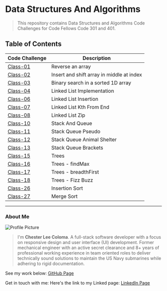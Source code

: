 # Data Structures And Algorithms
> This repository contains Data Structures and Algorithms Code Challenges for Code Fellows Code 301 and 401.

## Table of Contents

| Code Challenge | Description |
| -------------- |  -------------- |
| [Class-01](./javascript/array-reverse/README.md) | Reverse an array |
| [Class-02](./javascript/array-insert-shift/README.md) | Insert and shift array in middle at index |
| [Class-03](./javascript/array-binary-search/README.md) | Binary search in a sorted 1D array |
| [Class-04](./javascript/linked-list/README.md) | Linked List Implementation |
| [Class-06](./javascript/linked-list/README.md) | Linked List Insertion |
| [Class-07](./javascript/linked-list-kth/README.md) | Linked List Kth From End |
| [Class-08](./javascript/linked-list-zip/README.md) | Linked List Zip |
| [Class-10](./javascript/stack-and-queue/README.md) | Stack And Queue |
| [Class-11](./javascript/stack-queue-pseudo/README.md) | Stack Queue Pseudo |
| [Class-12](./javascript/stack-queue-animal-shelter/README.md) | Stack Queue Animal Shelter |
| [Class-13](./javascript/stack-queue-brackets/README.md) | Stack Queue Brackets |
| [Class-15](./javascript/trees/README.md) | Trees |
| [Class-16](./javascript/trees/README.md) | Trees - findMax |
| [Class-17](./javascript/trees-breadth-first/README.md) | Trees - breadthFirst |
| [Class-18](./javascript/tree-fizz-buzz/README.md) | Trees - Fizz Buzz |
| [Class-26](./javascript/sorting/insertion/README.md) | Insertion Sort |
| [Class-27](./javascript/sorting/merge/README.md) | Merge Sort |

---

### About Me
![Profile Picture](https://avatars.githubusercontent.com/u/104961833?s=400&u=842fa7c8bb9c0fbfcf956655c2b13dff928e128d&v=4)
> I'm **Chester Lee Coloma**. A full-stack software developer with a focus on responsive design and user interface (UI) development. Former mechanical engineer with an active secret clearance and 8+ years of professional working experience in team oriented roles to deliver technically sound solutions to maintain the US Navy submarines while adhering to rigid documentation. 

See my work below:
[GitHub Page](https://github.com/cleecoloma)

Get in touch with me:
Here's the link to my Linked page:
[LinkedIn Page](https://www.linkedin.com/in/chesterleecoloma/)
